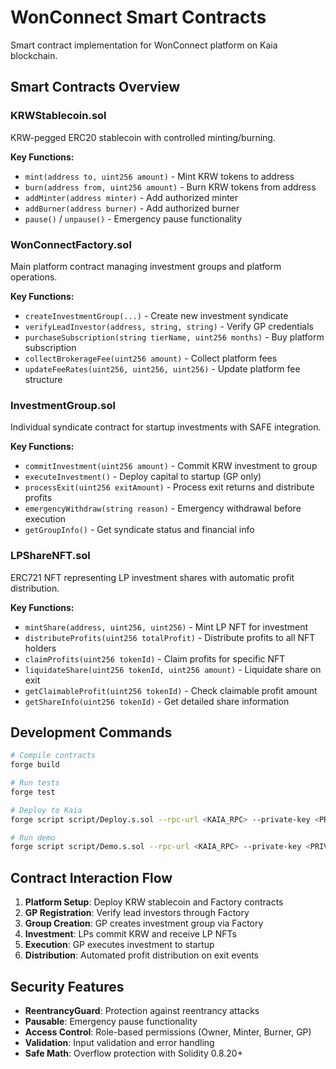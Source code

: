 # WonConnect Smart Contracts

Smart contract implementation for WonConnect platform on Kaia blockchain.

## Smart Contracts Overview

### KRWStablecoin.sol
KRW-pegged ERC20 stablecoin with controlled minting/burning.

**Key Functions:**
- `mint(address to, uint256 amount)` - Mint KRW tokens to address
- `burn(address from, uint256 amount)` - Burn KRW tokens from address  
- `addMinter(address minter)` - Add authorized minter
- `addBurner(address burner)` - Add authorized burner
- `pause()` / `unpause()` - Emergency pause functionality

### WonConnectFactory.sol
Main platform contract managing investment groups and platform operations.

**Key Functions:**
- `createInvestmentGroup(...)` - Create new investment syndicate
- `verifyLeadInvestor(address, string, string)` - Verify GP credentials
- `purchaseSubscription(string tierName, uint256 months)` - Buy platform subscription
- `collectBrokerageFee(uint256 amount)` - Collect platform fees
- `updateFeeRates(uint256, uint256, uint256)` - Update platform fee structure

### InvestmentGroup.sol
Individual syndicate contract for startup investments with SAFE integration.

**Key Functions:**
- `commitInvestment(uint256 amount)` - Commit KRW investment to group
- `executeInvestment()` - Deploy capital to startup (GP only)
- `processExit(uint256 exitAmount)` - Process exit returns and distribute profits
- `emergencyWithdraw(string reason)` - Emergency withdrawal before execution
- `getGroupInfo()` - Get syndicate status and financial info

### LPShareNFT.sol
ERC721 NFT representing LP investment shares with automatic profit distribution.

**Key Functions:**
- `mintShare(address, uint256, uint256)` - Mint LP NFT for investment
- `distributeProfits(uint256 totalProfit)` - Distribute profits to all NFT holders
- `claimProfits(uint256 tokenId)` - Claim profits for specific NFT
- `liquidateShare(uint256 tokenId, uint256 amount)` - Liquidate share on exit
- `getClaimableProfit(uint256 tokenId)` - Check claimable profit amount
- `getShareInfo(uint256 tokenId)` - Get detailed share information

## Development Commands

```bash
# Compile contracts
forge build

# Run tests
forge test

# Deploy to Kaia
forge script script/Deploy.s.sol --rpc-url <KAIA_RPC> --private-key <PRIVATE_KEY> --broadcast

# Run demo
forge script script/Demo.s.sol --rpc-url <KAIA_RPC> --private-key <PRIVATE_KEY> --broadcast
```

## Contract Interaction Flow

1. **Platform Setup**: Deploy KRW stablecoin and Factory contracts
2. **GP Registration**: Verify lead investors through Factory
3. **Group Creation**: GP creates investment group via Factory
4. **Investment**: LPs commit KRW and receive LP NFTs
5. **Execution**: GP executes investment to startup
6. **Distribution**: Automated profit distribution on exit events

## Security Features

- **ReentrancyGuard**: Protection against reentrancy attacks
- **Pausable**: Emergency pause functionality
- **Access Control**: Role-based permissions (Owner, Minter, Burner, GP)
- **Validation**: Input validation and error handling
- **Safe Math**: Overflow protection with Solidity 0.8.20+